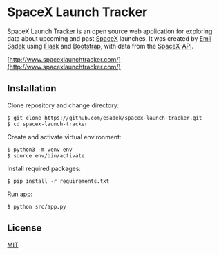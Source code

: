 # SpaceX Launch Tracker

SpaceX Launch Tracker is an open source web application for exploring data about upcoming and past [SpaceX](https://www.spacex.com/) launches. It was created by [Emil Sadek](https://emilsadek.com) using [Flask](https://github.com/pallets/flask) and [Bootstrap](https://github.com/twbs/bootstrap), with data from the [SpaceX-API](https://github.com/r-spacex/SpaceX-API).

[http://www.spacexlaunchtracker.com/](http://www.spacexlaunchtracker.com/)

## Installation

Clone repository and change directory:
```
$ git clone https://github.com/esadek/spacex-launch-tracker.git
$ cd spacex-launch-tracker
```
Create and activate virtual environment:
```
$ python3 -m venv env
$ source env/bin/activate
```
Install required packages:
```
$ pip install -r requirements.txt
```
Run app:
```
$ python src/app.py
```

## License

[MIT](https://github.com/esadek/spacex-launch-tracker/blob/main/LICENSE)
